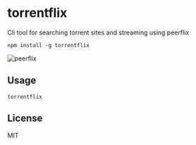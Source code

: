 # torrentflix

Cli tool for searching torrent sites and streaming using peerflix

```
npm install -g torrentflix
```

![peerflix](https://i.imgur.com/gZfV4o4.png)

## Usage
```
torrentflix
```

## License

MIT
